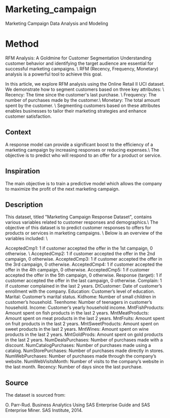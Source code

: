 # Marketing_campaign
Marketing Campaign Data Analysis and Modeling 

# Method
RFM Analysis: A Goldmine for Customer Segmentation
Understanding customer behavior and identifying the target audience are essential for successful marketing campaigns. \\ RFM (Recency, Frequency, Monetary) analysis is a powerful tool to achieve this goal.

In this article, we explore RFM analysis using the Online Retail II UCI dataset. We demonstrate how to segment customers based on three key attributes: \\
Recency: The time since the customer's last purchase. \\
Frequency: The number of purchases made by the customer.\\
Monetary: The total amount spent by the customer. \\
Segmenting customers based on these attributes enables businesses to tailor their marketing strategies and enhance customer satisfaction.
## Context
A response model can provide a significant boost to the efficiency of a marketing campaign by increasing responses or reducing expenses.\\ The objective is to predict who will respond to an offer for a product or service.
## Inspiration
The main objective is to train a predictive model which allows the company to maximize the profit of the next marketing campaign.
## Description
This dataset, titled "Marketing Campaign Response Dataset", contains various variables related to customer responses and demographics.\\ The objective of this dataset is to predict customer responses to offers for products or services in marketing campaigns. \\ Below is an overview of the variables included: \\

AcceptedCmp1: 1 if customer accepted the offer in the 1st campaign, 0 otherwise. \\
AcceptedCmp2: 1 if customer accepted the offer in the 2nd campaign, 0 otherwise.
AcceptedCmp3: 1 if customer accepted the offer in the 3rd campaign, 0 otherwise.
AcceptedCmp4: 1 if customer accepted the offer in the 4th campaign, 0 otherwise.
AcceptedCmp5: 1 if customer accepted the offer in the 5th campaign, 0 otherwise.
Response (target): 1 if customer accepted the offer in the last campaign, 0 otherwise.
Complain: 1 if customer complained in the last 2 years.
DtCustomer: Date of customer’s enrollment with the company.
Education: Customer’s level of education.
Marital: Customer’s marital status.
Kidhome: Number of small children in customer’s household.
Teenhome: Number of teenagers in customer’s household.
Income: Customer’s yearly household income.
MntFishProducts: Amount spent on fish products in the last 2 years.
MntMeatProducts: Amount spent on meat products in the last 2 years.
MntFruits: Amount spent on fruit products in the last 2 years.
MntSweetProducts: Amount spent on sweet products in the last 2 years.
MntWines: Amount spent on wine products in the last 2 years.
MntGoldProds: Amount spent on gold products in the last 2 years.
NumDealsPurchases: Number of purchases made with a discount.
NumCatalogPurchases: Number of purchases made using a catalog.
NumStorePurchases: Number of purchases made directly in stores.
NumWebPurchases: Number of purchases made through the company’s website.
NumWebVisitsMonth: Number of visits to the company’s website in the last month.
Recency: Number of days since the last purchase.

## Source
The dataset is sourced from:

O. Parr-Rud. Business Analytics Using SAS Enterprise Guide and SAS Enterprise Miner. SAS Institute, 2014.

